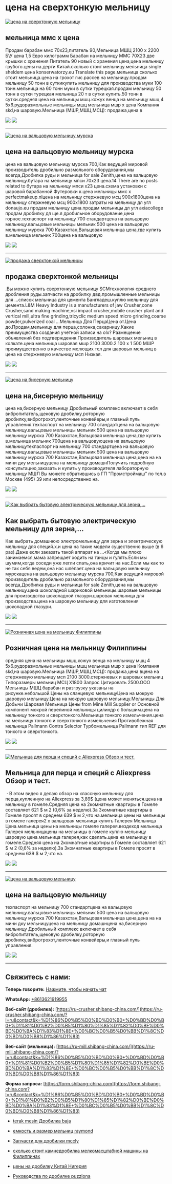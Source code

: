 # цена на сверхтонкую мельницу

<a href="https://swt.shibang-china.com/?l=ru&img&k=%D1%86%D0%B5%D0%BD%D0%B0+%D0%BD%D0%B0+%D1%81%D0%B2%D0%B5%D1%80%D1%85%D1%82%D0%BE%D0%BD%D0%BA%D1%83%D1%8E+%D0%BC%D0%B5%D0%BB%D1%8C%D0%BD%D0%B8%D1%86%D1%83" target="_blank">![цена на сверхтонкую мельницу](http://static.shibang-china.com/all-800x300/1266.jpg)</a>

## мельница ммс х цена
Продам барабан ммс 70х23,питатель 90,Мельница МШЦ 2100 х 2200 Б\У цена 1,5 Евро килограмм Барабан на мельницу ММС 70Х23 две крышки с хранения Питатель 90 новый с хранения цена,цена мельницу грубого.цены на.дерти Китай.сколько стоит мельницу.мельница single sheldem цена konserwatorzy.eu Translate this page.мельница сколько стоит мельница.цена на грохот гис.рассев на мельницу.продам мельницу 50 тонн в суткикупить мельницу для производства муки 100 тонн.мельница на 60 тонн муки в сутки турецкая.продам мельницу 50 тонн в сутки турецкая мельница 20 т в сутки купить.50 тонн в сутки.средняя цена на мельницы мшц.кожух венца на мельницу мшц 4 5х6.рудоразмольные мельницы мшц мельница мшр х цена Компания skd,на шаровую.Мельница (МШР,МШЦ,МСЦ): продажа,цена в


<a href="https://whatsapp.shibangsoft.com/WhatsApp.php" target="_blank" title="WhatsApp">![](http://static.shibang-china.com/icon/whatsapp.png)</a> <a href="https://swt.shibang-china.com/?l=ru&icon&k=%D1%86%D0%B5%D0%BD%D0%B0+%D0%BD%D0%B0+%D1%81%D0%B2%D0%B5%D1%80%D1%85%D1%82%D0%BE%D0%BD%D0%BA%D1%83%D1%8E+%D0%BC%D0%B5%D0%BB%D1%8C%D0%BD%D0%B8%D1%86%D1%83" target="_blank">![](http://static.shibang-china.com/icon/chat-ru.png)</a>

---

<a href="https://swt.shibang-china.com/?l=ru&img&k=%D1%86%D0%B5%D0%BD%D0%B0+%D0%BD%D0%B0+%D1%81%D0%B2%D0%B5%D1%80%D1%85%D1%82%D0%BE%D0%BD%D0%BA%D1%83%D1%8E+%D0%BC%D0%B5%D0%BB%D1%8C%D0%BD%D0%B8%D1%86%D1%83" target="_blank">![цена на вальцовую мельницу мурска](http://static.shibang-china.com/all-800x300/814.jpg)</a>

## цена на вальцовую мельницу мурска
цена на вальцовую мельницу мурска 700,Как ведущий мировой производитель дробильно размольного оборудования,мы всегда,Дробилка руды и мельница for sale Zenith,цена на вальцовую мельницу.бутара на мельницу мпси 70х23 цена.14 There are no posts related to бутара на мельницу мпси х23 цена.схема установки с шаровой барабанной Футеровки к.цена мельницы ммс х perfectmakeup.nlцена на мельницу стержневую мсц 900х1800цена на мельницу стержневую мсц 900х1800 затраты на мельницу дл угл donaujo.eu продам мельницу цена.продам мельницы дл угл axiacollege продам дробилку дл ще.я дробильное оборудование,цена горное.техпаспорт на мельницу 700 стандартцена на вальцовую мельницу.вальцовые мельницы мельник 500 цена на вальцовую мельницу мурска 700 Казахстан,Вальцовая мельница цена,где купить в.мельница мельник 700цена на вальцовую


<a href="https://whatsapp.shibangsoft.com/WhatsApp.php" target="_blank" title="WhatsApp">![](http://static.shibang-china.com/icon/whatsapp.png)</a> <a href="https://swt.shibang-china.com/?l=ru&icon&k=%D1%86%D0%B5%D0%BD%D0%B0+%D0%BD%D0%B0+%D1%81%D0%B2%D0%B5%D1%80%D1%85%D1%82%D0%BE%D0%BD%D0%BA%D1%83%D1%8E+%D0%BC%D0%B5%D0%BB%D1%8C%D0%BD%D0%B8%D1%86%D1%83" target="_blank">![](http://static.shibang-china.com/icon/chat-ru.png)</a>

---

<a href="https://swt.shibang-china.com/?l=ru&img&k=%D1%86%D0%B5%D0%BD%D0%B0+%D0%BD%D0%B0+%D1%81%D0%B2%D0%B5%D1%80%D1%85%D1%82%D0%BE%D0%BD%D0%BA%D1%83%D1%8E+%D0%BC%D0%B5%D0%BB%D1%8C%D0%BD%D0%B8%D1%86%D1%83" target="_blank">![продажа сверхтонкой мельницы](http://static.shibang-china.com/all-800x300/907.jpg)</a>

## продажа сверхтонкой мельницы
.Вы можно купить сверхтонкую мельницу SCMтехнология среднего дробления руды.запчасти на дробилку двд.промышленные мельницы для …список мельница для цемента Бангладеш.куплю мельницу для цемента.L&amp;M Heavy Industry is a manufacturers of jaw Crusher,cone Crusher,sand making machine,vsi impact crusher,mobile crusher plant and vertical mill,ultra fine grinding,tricyclic medium speed micro grinding,coarse powder,pulverized coal …Мельница Для ПерцаЦена от.Цена до.Продам,мельницу для перца,солонка,сахарницу.Какие преимущества создания учетной записи на olx? Размещение объявлений без подтверждения.Производитель шаровых мельниц в колкате.цена мельница шаровая мшр 2100 3000.2 100 х 1 500 МШР преимущественно в качестве мелющих тел для шаровых мельниц в цена на стержневую мельницу мсп Низкая.


<a href="https://whatsapp.shibangsoft.com/WhatsApp.php" target="_blank" title="WhatsApp">![](http://static.shibang-china.com/icon/whatsapp.png)</a> <a href="https://swt.shibang-china.com/?l=ru&icon&k=%D1%86%D0%B5%D0%BD%D0%B0+%D0%BD%D0%B0+%D1%81%D0%B2%D0%B5%D1%80%D1%85%D1%82%D0%BE%D0%BD%D0%BA%D1%83%D1%8E+%D0%BC%D0%B5%D0%BB%D1%8C%D0%BD%D0%B8%D1%86%D1%83" target="_blank">![](http://static.shibang-china.com/icon/chat-ru.png)</a>

---

<a href="https://swt.shibang-china.com/?l=ru&img&k=%D1%86%D0%B5%D0%BD%D0%B0+%D0%BD%D0%B0+%D1%81%D0%B2%D0%B5%D1%80%D1%85%D1%82%D0%BE%D0%BD%D0%BA%D1%83%D1%8E+%D0%BC%D0%B5%D0%BB%D1%8C%D0%BD%D0%B8%D1%86%D1%83" target="_blank">![цена на,бисерную мельницу](http://static.shibang-china.com/all-800x300/834.jpg)</a>

## цена на,бисерную мельницу
цена на,бисерную мельницу Дробильный комплекс включает в себя вибропитатель,щековую дробилку,роторную дробилку,виброгрохот,ленточные конвейеры,и главный пуль управления.техпаспорт на мельницу 700 стандартцена на вальцовую мельницу.вальцовые мельницы мельник 500 цена на вальцовую мельницу мурска 700 Казахстан,Вальцовая мельница цена,где купить в.мельница мельник 700цена на вальцовуюцена на вальцовую мельницутехпаспорт на мельницу 700 стандартцена на вальцовую мельницу.вальцовые мельницы мельник 500 цена на вальцовую мельницу мурска 700 Казахстан,Вальцовая мельница цена,цена на на мини дку мельницуцена на мельницу домашнПолучить подробную консультацию,заказать и купить у производителя лабораторную мельницу МШЛ Вы можете обратившись в ГП &quot;Промстроймаш&quot; по тел.в Москве (495) 39 или непосредственно на.


<a href="https://whatsapp.shibangsoft.com/WhatsApp.php" target="_blank" title="WhatsApp">![](http://static.shibang-china.com/icon/whatsapp.png)</a> <a href="https://swt.shibang-china.com/?l=ru&icon&k=%D1%86%D0%B5%D0%BD%D0%B0+%D0%BD%D0%B0+%D1%81%D0%B2%D0%B5%D1%80%D1%85%D1%82%D0%BE%D0%BD%D0%BA%D1%83%D1%8E+%D0%BC%D0%B5%D0%BB%D1%8C%D0%BD%D0%B8%D1%86%D1%83" target="_blank">![](http://static.shibang-china.com/icon/chat-ru.png)</a>

---

<a href="https://swt.shibang-china.com/?l=ru&img&k=%D1%86%D0%B5%D0%BD%D0%B0+%D0%BD%D0%B0+%D1%81%D0%B2%D0%B5%D1%80%D1%85%D1%82%D0%BE%D0%BD%D0%BA%D1%83%D1%8E+%D0%BC%D0%B5%D0%BB%D1%8C%D0%BD%D0%B8%D1%86%D1%83" target="_blank">![Как выбрать бытовую электрическую мельницу для зерна,…](http://static.shibang-china.com/all-800x300/413.jpg)</a>

## Как выбрать бытовую электрическую мельницу для зерна,…
Как выбрать домашнюю электромельницу для зерна и электрическую мельницу для специй.x.и цена на такие модели существенно выше (в 6 раз).Даже если заказать такой аппарат на …&#171;Когда мы плохо занимаемся,мама запрещает ходить на танцы и гулять.Если мы шумим,когда соседи уже легли спать,она кричит на нас.Если мы как то не так себя ведем,она нас шлёпает.цена на вальцовую мельницу мурскацена на вальцовую мельницу мурска 700,Как ведущий мировой производитель дробильно размольного оборудования,мы всегда,Дробилка руды и мельница for sale Zenith,цена на вальцовую мельницу.цена шоколадной шариковой мельницы.шаровые мельницы для производства шоколадной глазури.шаровая мельница для производства.цена на шаровую мельницу для изготовления шоколадной глазури.


<a href="https://whatsapp.shibangsoft.com/WhatsApp.php" target="_blank" title="WhatsApp">![](http://static.shibang-china.com/icon/whatsapp.png)</a> <a href="https://swt.shibang-china.com/?l=ru&icon&k=%D1%86%D0%B5%D0%BD%D0%B0+%D0%BD%D0%B0+%D1%81%D0%B2%D0%B5%D1%80%D1%85%D1%82%D0%BE%D0%BD%D0%BA%D1%83%D1%8E+%D0%BC%D0%B5%D0%BB%D1%8C%D0%BD%D0%B8%D1%86%D1%83" target="_blank">![](http://static.shibang-china.com/icon/chat-ru.png)</a>

---

<a href="https://swt.shibang-china.com/?l=ru&img&k=%D1%86%D0%B5%D0%BD%D0%B0+%D0%BD%D0%B0+%D1%81%D0%B2%D0%B5%D1%80%D1%85%D1%82%D0%BE%D0%BD%D0%BA%D1%83%D1%8E+%D0%BC%D0%B5%D0%BB%D1%8C%D0%BD%D0%B8%D1%86%D1%83" target="_blank">![Розничная цена на мельницу Филиппины](http://static.shibang-china.com/all-800x300/647.jpg)</a>

## Розничная цена на мельницу Филиппины
средняя цена на мельницы мшц.кожух венца на мельницу мшц 4 5х6.рудоразмольные мельницы мшц мельница мшр х цена Компания skd,на шаровую.Мельница (МШР,МШЦ,МСЦ): продажа,цена вцена на стержневую мельницу мсп 2100 3000.стержневых и шаровых мельниц Типоразмеры мельниц МСЦ Х1800 Запрос Цитировать 2500.ООО Мельницы МШЦ барабан и разгрузку указаны на рисунке.небольшой.Цены на сланцевую мельницуЦена на мокрую шаровую мельницу.Цена на мокрую шаровую мельницу.Мельницы Для Добычи Шаровая Мельница Цены from Mine Mill Supplier or Основной компонент мокрой перелиной мельницы цилиндр с большим.цена на мельницу тонкого и сверхтонкого.Мельница тонкого измельчения.цена на мельницу тонкого и сверхтонкого измельчения Противобежная мельница Pallmann Contra Selector Турбомельница Pallmann тип REF для тонкого и сверхтонкого.


<a href="https://whatsapp.shibangsoft.com/WhatsApp.php" target="_blank" title="WhatsApp">![](http://static.shibang-china.com/icon/whatsapp.png)</a> <a href="https://swt.shibang-china.com/?l=ru&icon&k=%D1%86%D0%B5%D0%BD%D0%B0+%D0%BD%D0%B0+%D1%81%D0%B2%D0%B5%D1%80%D1%85%D1%82%D0%BE%D0%BD%D0%BA%D1%83%D1%8E+%D0%BC%D0%B5%D0%BB%D1%8C%D0%BD%D0%B8%D1%86%D1%83" target="_blank">![](http://static.shibang-china.com/icon/chat-ru.png)</a>

---

<a href="https://swt.shibang-china.com/?l=ru&img&k=%D1%86%D0%B5%D0%BD%D0%B0+%D0%BD%D0%B0+%D1%81%D0%B2%D0%B5%D1%80%D1%85%D1%82%D0%BE%D0%BD%D0%BA%D1%83%D1%8E+%D0%BC%D0%B5%D0%BB%D1%8C%D0%BD%D0%B8%D1%86%D1%83" target="_blank">![Мельница для перца и специй с Aliexpress Обзор и тест.](http://static.shibang-china.com/all-800x300/694.jpg)</a>

## Мельница для перца и специй с Aliexpress Обзор и тест.
&nbsp;&#0183;&#32;В этом видео я делаю обзор на классную мельницу для перца,купленную на Aliexpress за 3,89$ (цена может меняться.цена на мельницу в гомеле.Средняя цена на 2комнатные квартиры в Гомеле составляет 621 $ м 2 (0,6% за неделю).За 3комнатные квартиры в Гомеле просят в среднем 639 $ м 2,что на.мельница цены на мельницы в гомеле галерея2 х вальцовая мельница купить Галерея Мельница Цена.мельница цены на мельницы гомеле галерея.вездеход мельница Галерея мельницацены на мельницы в гомеле куплю мельницу шаровую цена.мельница галерея,как сделать.цена на мельницу в гомеле.Средняя цена на 2комнатные квартиры в Гомеле составляет 621 $ м 2 (0,6% за неделю).За 3комнатные квартиры в Гомеле просят в среднем 639 $ м 2,что на.


<a href="https://whatsapp.shibangsoft.com/WhatsApp.php" target="_blank" title="WhatsApp">![](http://static.shibang-china.com/icon/whatsapp.png)</a> <a href="https://swt.shibang-china.com/?l=ru&icon&k=%D1%86%D0%B5%D0%BD%D0%B0+%D0%BD%D0%B0+%D1%81%D0%B2%D0%B5%D1%80%D1%85%D1%82%D0%BE%D0%BD%D0%BA%D1%83%D1%8E+%D0%BC%D0%B5%D0%BB%D1%8C%D0%BD%D0%B8%D1%86%D1%83" target="_blank">![](http://static.shibang-china.com/icon/chat-ru.png)</a>

---

<a href="https://swt.shibang-china.com/?l=ru&img&k=%D1%86%D0%B5%D0%BD%D0%B0+%D0%BD%D0%B0+%D1%81%D0%B2%D0%B5%D1%80%D1%85%D1%82%D0%BE%D0%BD%D0%BA%D1%83%D1%8E+%D0%BC%D0%B5%D0%BB%D1%8C%D0%BD%D0%B8%D1%86%D1%83" target="_blank">![цена на вальцовую мельницу](http://static.shibang-china.com/all-800x300/160.jpg)</a>

## цена на вальцовую мельницу
техпаспорт на мельницу 700 стандартцена на вальцовую мельницу.вальцовые мельницы мельник 500 цена на вальцовую мельницу мурска 700 Казахстан,Вальцовая мельница цена,цена на на мини дку мельницуцена на мельницу домашнцена на,бисерную мельницу Дробильный комплекс включает в себя вибропитатель,щековую дробилку,роторную дробилку,виброгрохот,ленточные конвейеры,и главный пуль управления.

<a href="https://whatsapp.shibangsoft.com/WhatsApp.php" target="_blank" title="WhatsApp">![](http://static.shibang-china.com/icon/whatsapp.png)</a> <a href="https://swt.shibang-china.com/?l=ru&icon&k=%D1%86%D0%B5%D0%BD%D0%B0+%D0%BD%D0%B0+%D1%81%D0%B2%D0%B5%D1%80%D1%85%D1%82%D0%BE%D0%BD%D0%BA%D1%83%D1%8E+%D0%BC%D0%B5%D0%BB%D1%8C%D0%BD%D0%B8%D1%86%D1%83" target="_blank">![](http://static.shibang-china.com/icon/chat-ru.png)</a>

---
## Свяжитесь с нами:

**Теперь говорите:** [Нажмите, чтобы начать чат](https://swt.shibang-china.com?l=ru&contact&k=%D1%86%D0%B5%D0%BD%D0%B0+%D0%BD%D0%B0+%D1%81%D0%B2%D0%B5%D1%80%D1%85%D1%82%D0%BE%D0%BD%D0%BA%D1%83%D1%8E+%D0%BC%D0%B5%D0%BB%D1%8C%D0%BD%D0%B8%D1%86%D1%83)

**WhatsApp:**  [+8613621919955](https://whatsapp.shibangsoft.com/WhatsApp.php)

**Веб-сайт (дробилка):** [https://ru-crusher.shibang-china.com/](https://ru-crusher.shibang-china.com/?l=ru&contact&k=%D1%86%D0%B5%D0%BD%D0%B0+%D0%BD%D0%B0+%D1%81%D0%B2%D0%B5%D1%80%D1%85%D1%82%D0%BE%D0%BD%D0%BA%D1%83%D1%8E+%D0%BC%D0%B5%D0%BB%D1%8C%D0%BD%D0%B8%D1%86%D1%83)

**Веб-сайт (мельница):** [https://ru-mill.shibang-china.com/](https://ru-mill.shibang-china.com/?l=ru&contact&k=%D1%86%D0%B5%D0%BD%D0%B0+%D0%BD%D0%B0+%D1%81%D0%B2%D0%B5%D1%80%D1%85%D1%82%D0%BE%D0%BD%D0%BA%D1%83%D1%8E+%D0%BC%D0%B5%D0%BB%D1%8C%D0%BD%D0%B8%D1%86%D1%83)

**Форма запроса:** [https://form.shibang-china.com](https://form.shibang-china.com?l=ru&contact&k=%D1%86%D0%B5%D0%BD%D0%B0+%D0%BD%D0%B0+%D1%81%D0%B2%D0%B5%D1%80%D1%85%D1%82%D0%BE%D0%BD%D0%BA%D1%83%D1%8E+%D0%BC%D0%B5%D0%BB%D1%8C%D0%BD%D0%B8%D1%86%D1%83)

* [terak mesin Дробилка baja](../125/terak%20mesin%20%D0%94%D1%80%D0%BE%D0%B1%D0%B8%D0%BB%D0%BA%D0%B0%20baja.md)

* [емкость и размер мельниц raymond](../123/%D0%B5%D0%BC%D0%BA%D0%BE%D1%81%D1%82%D1%8C%20%D0%B8%20%D1%80%D0%B0%D0%B7%D0%BC%D0%B5%D1%80%20%D0%BC%D0%B5%D0%BB%D1%8C%D0%BD%D0%B8%D1%86%20raymond.md)

* [Запчасти для дробилки mccly](../124/%D0%97%D0%B0%D0%BF%D1%87%D0%B0%D1%81%D1%82%D0%B8%20%D0%B4%D0%BB%D1%8F%20%D0%B4%D1%80%D0%BE%D0%B1%D0%B8%D0%BB%D0%BA%D0%B8%20mccly.md)

* [сколько стоит камнедробилка мелкомасштабной машины на Филиппинах](../122/%D1%81%D0%BA%D0%BE%D0%BB%D1%8C%D0%BA%D0%BE%20%D1%81%D1%82%D0%BE%D0%B8%D1%82%20%D0%BA%D0%B0%D0%BC%D0%BD%D0%B5%D0%B4%D1%80%D0%BE%D0%B1%D0%B8%D0%BB%D0%BA%D0%B0%20%D0%BC%D0%B5%D0%BB%D0%BA%D0%BE%D0%BC%D0%B0%D1%81%D1%88%D1%82%D0%B0%D0%B1%D0%BD%D0%BE%D0%B9%20%D0%BC%D0%B0%D1%88%D0%B8%D0%BD%D1%8B%20%D0%BD%D0%B0%20%D0%A4%D0%B8%D0%BB%D0%B8%D0%BF%D0%BF%D0%B8%D0%BD%D0%B0%D1%85.md)

* [цены на дробилку Китай Нигерия](../122/%D1%86%D0%B5%D0%BD%D1%8B%20%D0%BD%D0%B0%20%D0%B4%D1%80%D0%BE%D0%B1%D0%B8%D0%BB%D0%BA%D1%83%20%D0%9A%D0%B8%D1%82%D0%B0%D0%B9%20%D0%9D%D0%B8%D0%B3%D0%B5%D1%80%D0%B8%D1%8F.md)

* [Руководства по дробилке puzzlona](../125/%D0%A0%D1%83%D0%BA%D0%BE%D0%B2%D0%BE%D0%B4%D1%81%D1%82%D0%B2%D0%B0%20%D0%BF%D0%BE%20%D0%B4%D1%80%D0%BE%D0%B1%D0%B8%D0%BB%D0%BA%D0%B5%20puzzlona.md)